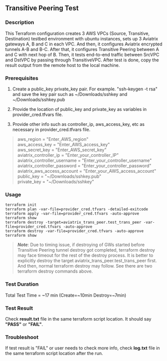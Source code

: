 ## Transitive Peering Test

### Description

This Terraform configuration creates 3 AWS VPCs (Source, Transitive, Destination) testbed environment with ubuntu instances, sets up 3 Aviatrix gateways A, B and C in each VPC. And then, it configures Aviatrix encrypted tunnels A-B and B-C. After that, it configures Transitive Peering between A and C with next hop of B. Then, it tests end-to-end traffic between SrcVPC and DstVPC by passing through TransitiveVPC. After test is done, copy the result output from the remote host to the local machine.

### Prerequisites

1) Create a public_key private_key pair. For example. "ssh-keygen -t rsa" and save the key pair such as ~/Downloads/sshkey and ~/Downloads/sshkey.pub

2) Provide the location of public_key and private_key as variables in provider_cred.tfvars file.

3) Provide other info such as controller_ip, aws_access_key, etc as necessary in provider_cred.tfvars file.
> aws_region     = "Enter_AWS_region"  
> aws_access_key = "Enter_AWS_access_key"  
> aws_secret_key = "Enter_AWS_secret_key"  
> aviatrix_controller_ip       = "Enter_your_controller_IP"  
> aviatrix_controller_username = "Enter_your_controller_username"  
> aviatrix_controller_password = "Enter_your_controller_password"  
> aviatrix_aws_access_account  = "Enter_your_AWS_access_account"  
> public_key = "\~/Downloads/sshkey.pub"  
> private_key = "\~/Downloads/sshkey"  

### Usage
```
terraform init
terraform plan -var-file=provider_cred.tfvars -detailed-exitcode
terraform apply -var-file=provider_cred.tfvars -auto-approve
terraform show
terraform destroy -target=aviatrix_trans_peer.test_trans_peer -var-file=provider_cred.tfvars -auto-approve
terraform destroy -var-file=provider_cred.tfvars -auto-approve
terraform show
```
> ***Note***: Due to timing issue, if destroying of GWs started before Transitive Peering tunnel destroy got completed, terraform destroy may face timeout for the rest of the destroy process. It is better to explicitly destroy the target aviatrix_trans_peer.test_trans_peer first. And then, normal terraform destroy may follow. See there are two terraform destroy commands above.

### Test Duration

Total Test Time = \~17 min (Create=\~10min Destroy=\~7min)

### Test Result

Check **result.txt** file in the same terraform script location. It should say **"PASS"** or **"FAIL"**.

### Troubleshoot

If test result is "FAIL" or user needs to check more info, check **log.txt** file in the same terraform script location after the run.
